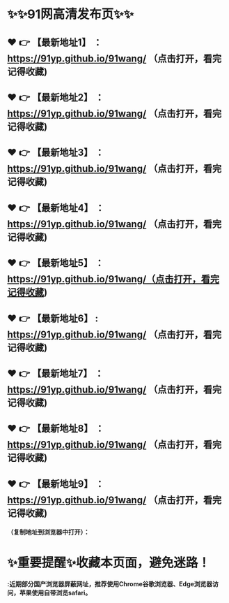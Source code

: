 
# :sparkles::sparkles:91网高清发布页:sparkles::sparkles:

 :heart: :point_right: 【最新地址1】 ：https://91yp.github.io/91wang/  （点击打开，看完记得收藏)
 ------
 :heart: :point_right: 【最新地址2】 ：https://91yp.github.io/91wang/ （点击打开，看完记得收藏)
 ------
 :heart: :point_right: 【最新地址3】 ：https://91yp.github.io/91wang/  （点击打开，看完记得收藏)
 ------ 
 :heart: :point_right: 【最新地址4】 ：https://91yp.github.io/91wang/  （点击打开，看完记得收藏)
 ------
 :heart: :point_right: 【最新地址5】 ：https://91yp.github.io/91wang/（点击打开，看完记得收藏)
 ------
 :heart: :point_right: 【最新地址6】 : https://91yp.github.io/91wang/  （点击打开，看完记得收藏)
 ------
 :heart: :point_right: 【最新地址7】 ：https://91yp.github.io/91wang/ （点击打开，看完记得收藏)
 ------
 :heart: :point_right: 【最新地址8】 ：https://91yp.github.io/91wang/  （点击打开，看完记得收藏)
 ------
 :heart: :point_right: 【最新地址9】 ：https://91yp.github.io/91wang/ （点击打开，看完记得收藏)
  ------

  
#### （复制地址到浏览器中打开）：
# :sparkles:重要提醒:sparkles:收藏本页面，避免迷路！
#### :近期部分国产浏览器屏蔽网址，推荐使用Chrome谷歌浏览器、Edge浏览器访问，苹果使用自带浏览safari。

